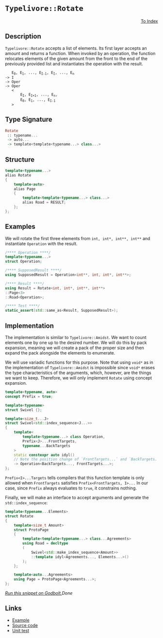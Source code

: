 <!-- Copyright 2024 Feng Mofan
SPDX-License-Identifier: Apache-2.0 -->

# `Typelivore::Rotate`

<p style='text-align: right;'><a href="../../../facilities/metafunctions.md#typelivore-rotate">To Index</a></p>

## Description

`Typelivore::Rotate` accepts a list of elements.
Its first layer accepts an amount and returns a function.
When invoked by an operation, the function relocates elements of the given amount from the front to the end of the previously provided list and instantiates the operation with the result.

<pre><code>   E<sub>0</sub>, E<sub>1</sub>, ..., E<sub>I-1</sub>, E<sub>I</sub>, ..., E<sub>n</sub>
-> I
-> Oper
-> Oper
   &lt;
       E<sub>I</sub>, E<sub>I+1</sub>, ..., E<sub>n</sub>,
       E<sub>0</sub>, E<sub>1</sub>, ..., E<sub>I-1</sub>
   &gt;</code></pre>

## Type Signature

```Haskell
Rotate
 :: typename...
 -> auto...
 -> template<template<typename...> class...>
```

## Structure

```C++
template<typename...>
alias Rotate
{
    template<auto>
    alias Page
    {
        template<template<typename...> class...>
        alias Road = RESULT;
    };
};
```

## Examples

We will rotate the first three elements from `int, int*, int**, int**` and instantiate `Operation` with the result.

```C++
/**** Operation ****/
template<typename...>
struct Operation;

/**** SupposedResult ****/
using SupposedResult = Operation<int**, int, int*, int**>;

/**** Result ****/
using Result = Rotate<int, int*, int**, int**>
::Page<3>
::Road<Operation>;

/**** Test ****/
static_assert(std::same_as<Result, SupposedResult>);
```

## Implementation

The implementation is similar to `Typelivore::Amidst`.
We want to count elements one by one up to the desired number.
We will do this by pack expansion, meaning we will create a pack of the proper size and then expand the pack alongside the elements to enumerate.

We will use variadic functions for this purpose.
Note that using `void*` as in the implementation of `Typelivore::Amidst` is impossible since `void*` erases the type characteristics of the arguments, which, however, are the things we want to keep.
Therefore, we will only implement `Rotate` using concept expansion.

```C++
template<typename, auto>
concept Prefix = true;

template<typename>
struct Swivel {};

template<size_t...J>
struct Swivel<std::index_sequence<J...>>
{
    template<
        template<typename...> class Operation,
        Prefix<J>...FrontTargets,
        typename...BackTargets
    >
    static constexpr auto idyl()
    // Note the position change of `FrontTargets...` and `BackTargets.`
    -> Operation<BackTargets..., FrontTargets...>;
};
```

`Prefix<I>...Targets` tells compilers that this function template is only allowed when `FrontTargets` satisfies `Prefix<FrontTargets, I>...`
In our case, since `Prefix` always evaluates to `true`, it constrains nothing.

Finally, we will make an interface to accept arguments and generate the `std::index_sequence`:

```C++
template<typename...Elements>
struct Rotate
{
    template<size_t Amount>
    struct ProtoPage
    {
        template<template<typename...> class...Agreements>
        using Road = decltype
        (
            Swivel<std::make_index_sequence<Amount>>
            ::template idyl<Agreements..., Elements...>()
        );
    };

    template<auto...Agreements>
    using Page = ProtoPage<Agreements...>;
};
```

[*Run this snippet on Godbolt.*](https://godbolt.org/#z:OYLghAFBqd5QCxAYwPYBMCmBRdBLAF1QCcAaPECAMzwBtMA7AQwFtMQByARg9KtQYEAysib0QXACx8BBAKoBnTAAUAHpwAMvAFYTStJg1DIApACYAQuYukl9ZATwDKjdAGFUtAK4sGIAKwAzKSuADJ4DJgAcj4ARpjEIADsXKQADqgKhE4MHt6%2BAcEZWY4C4ZExLPGJKbaY9qUMQgRMxAR5Pn5BdQ05za0E5dFxCcmpCi1tHQXdEwNDldVjAJS2qF7EyOwcAPQAVAeHR8cnezsmGgCC%2B4cA1AAimGmujMh4mAq3R%2BdXN6f/xx%2BlwuwLMgQiyG8WFuJkCbi8jlohAAnrDsCDzOCGJCvNDYW5kBN0FgqGiMb8jrdlMRMDRVF9DkCCJgWGkDMz8QRkc9mGxSLcmAjUGSrmhsU8CFSaXSYYF7rcCMQvJhYVYriC/gCtQcgZrbgBJVn0NiCJiNBk6jXa61ncnXSlCADueAAbvULbarsyjWaVXCuTzWH70VcJkqHLcna73SYklYkvdVXbvWzffisgAvTAAfQIADoCwApEWXMNeCNRt20dMEdAgEARLCqbNKACOyvF%2BMLBbzZMCIeBcZBtxHCpZqY5cOHo5nKfZfrcAcYQZ7aNukKYCk%2BAHlnsQzTlSNOZyPqbS8Kou2iewAxYiyAAqrWAmAICiPVxPo6XvMwPYsTDIAA1k%2BxAvm%2Bx6ygOM5zI4yDrgIEyYKoaTEAKQq3Hg6DIrQEDLJBOw7LcUSoMyCoIJgtzFNkAjrgghgvrcqBUDCABsGh3o%2Bz6vgoq7sQKDDoGxGgAcBoHgbxJjsZBAC0a67gkB4CPiokgdxb49vynGCOJPGrv2SbqgmhnAhSdwAEqkb6HpMuO86ctyy5sD22DGowEEGaGirlpKlktByRlqpcs52WmcKZjmkqXCw6yCCWMHeRG1KkagyhMC%2BkGxkFX4jnOYWLqFk6Lo5v76dg64GFuPaXMANIsu5CjxTlXhZEYtyWUwQmwvKWCQkukEzhAA05ZW9Q1nWIAsEwQE5o2yEtpg7avAu0WxQQfbQTlM71nlZFYTh%2BI1XVJoaQW/KufVgi8QWaJ4cNI74YE2WjrGiZPXaIU%2BkVgpENVtWYJdHmbSOLURMAVLpZR3VSilaUZXCR0Ayd129gZ71GW9QVWjajLYwctzYKorBspR3x4zjQIYmCEJQlDcJilsaRA3aeoKfu5pk16hULj%2BK43Z5paJZKbNKQwJnk5GXhpMUmDoOZHxeLQkqc5coNtUIUsy3LCtK7K8oi40%2BIRAQBz8sbZuCHsFsm3sfZY2Z%2BPywoivK7jVxq%2BDTsu3r7VWUV5uYZb1um4HNslvWcMLoE4cgB16D4gbOR2yzlIPh8ruWl5B7INmm5KG0EBEvWChBrnjVwl7Sv8hr0uZLLlfrf2j0WBwqy0Jw/i8H4HBaKQqCcG41jWLcCjrJsUNgjwpAEJorerEBASSHmGgABxmGYACcG9cP4q8r1wSRJNI7ccJIvAsBIGgaKQ3e9/3HC8AoIDXzPPet6QcCwDAiAgOsBBpAicglA0CsjoAkKIQZOCqBXqxGSrFJC3GAMgeCUg8xmF4LLQgJAsJ6H4IIEQYh2BSBkIIRQKh1Bv1ILoVIjp9xpE4DwNuHcu6zz7pwbcCIAGSmYrcaBsD4GIOQbcVBZhbgQA8KA%2BgaFMRcGWLwV%2BWhVgQCQCAtIYCyAUAgKo9RIBgBSDMHwOgzJiBPwgLEVhsQIitGRAw3gljmDEGRNuWI2hMAOFsaQEBJ1twMFoDYyhWBYheGAG4MQtAn7cF4FgKaRhxABLwDSBw0YIm92Qm4hE2wp7G3qKwpEsR9yOI8FgVhio8AX0iaQN0xBYh10eDE4ASIjCz1WFQAwwAFAADV3iOgUt3KeeDhCiHEMQgZZC1CsOofoBiKAh6WH0HgWIT9ICrFQEzHIESZJEm6qYSw1gzB3yqcQLCHx4CrDsG4xoLhBLTD8KkMIERhhVFGKkaijQbl6FeTkBYIxEjjHqBcvokx2ieE6Hoc5SSBD9DaN8p5vzbBAveeMIFMKliyLWBsLYEgmEcE7jfVh99eEwLgQgpBKCl6iIgLgLB0jJ5yOns01YFFOqjDwqQBekhAh5g3oEI%2BGhJBmEkOxDQ/hWIb30JwM%2BpAL6BC4HmViXBWIrw3vvVi/hJA725axPFlD76P2fvSt%2BSjv7KN/pwwBmjtFSIgWwTgrQWAuiSDJJgFUGLCI3nmWVqT8BECOXWVIAyCHDOkKMpQ4zKG6AMbQpg9DInYtxbfXg98OH/wRExFifDiUuralwd1nqxESLUVImEYIzB0oUe/E1lqEhAK0agSRowNxGBzVwa%2BNAlYJFMeYyh9jrEeJ7Y45xrj3EVK8e5HxfjWGBOCaE2g4SPHRIYnE3u%2BBEmODdCkjBqh0nMg8dkk%2Bvc8kFOREU7YvdSnlKnlUmpSg6mLrBs0vgbTOndN6R4gNQyiHBtkGMihvcI1TKaTsqwcy8lLNZasxoGytlyiA3sg5CRfUnOWT0AFzgICuERSEQSKLnnpEyDRXIIKCgvPw40HDcLwWNChcC/ItyUMQqaMih5ixcNzCmERujbHBjMZ%2BVi9F48%2BMn3jfizghL%2BEIMbeDHNHrl5iKpT64tMqy0MtIEyrAiRWUn0ldK91fKkj%2BA3ofQI/LBXqu1XfTgeqX4Ps/j/P%2BXCa1VuINa7YdqBEsAUC6eCLppPzgmBg712C/UkMGYQiQX7SGht/ToEAwQo0xsYeKnFLCdXsLNdw9N7nPPed876CY%2Ba62FoSIpwIynDUfxUYV9RjmqtSJAF56W2YfMb2zH5gg2ZVDwMMe2kxlAu2937f4qeg3B0XI8aOwQ47/HLswEEkJYSIlTwXbE09USEkAvXawtJyAMm7sEDkyhh7rEnpKUci9vAr21JZHepp5XWnpWfZgHpPI32yEDZ%2BkLP6JmxYA8YWZNhQOnL7msxCnAdhF1g5YfZibDnHLA2c/5DGrnuA43oe5FReMkZKDkTDnyyg8dhWCxHVGEWo7%2Bb0SFTGMeE6RQMTDXHyN8dHhiohcaUsWY4LwrLXnbjNbzG1uTgWaVKfkSptTLLsXaZAJvPMgRAj%2BF3uqq%2BcukiKvM4myzth9XluWPPEAkh/BcoPkkK%2BK9JDby4GvMwWqT6BHZxrh%2BBrFHYvQerthjuderCqVkZwkggA%3D%3D%3D)$Done$

## Links

- [Example](../../../code/facilities/metafunctions/typelivore/rotate/implementation.hpp)
- [Source code](../../../../conceptrodon/descend/typelivore/rotate.hpp)
- [Unit test](../../../../tests/unit/metafunctions/typelivore/rotate.test.hpp)
